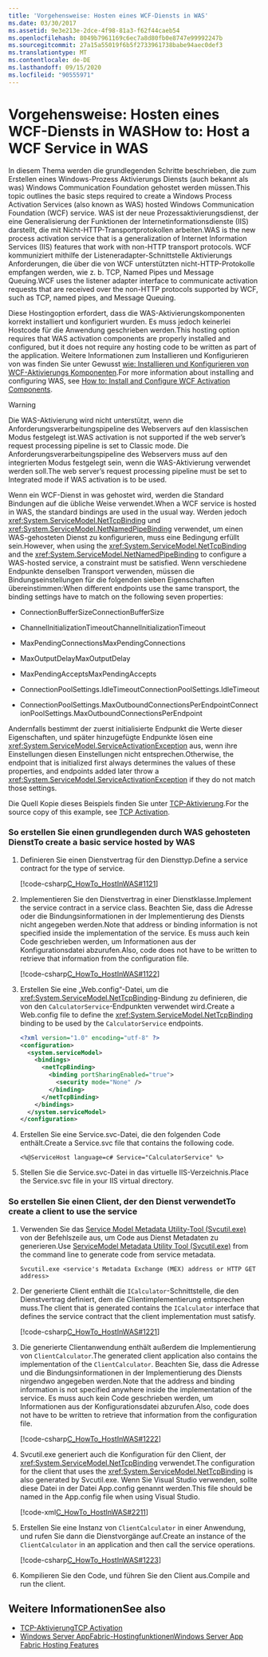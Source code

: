 ```yaml
---
title: 'Vorgehensweise: Hosten eines WCF-Diensts in WAS'
ms.date: 03/30/2017
ms.assetid: 9e3e213e-2dce-4f98-81a3-f62f44caeb54
ms.openlocfilehash: 8049b7961169c6ec7a8d80fb0e8747e99992247b
ms.sourcegitcommit: 27a15a55019f6b5f2733961738babe94aec0def3
ms.translationtype: MT
ms.contentlocale: de-DE
ms.lasthandoff: 09/15/2020
ms.locfileid: "90555971"
---
```

# <a name="how-to-host-a-wcf-service-in-was"></a><span data-ttu-id="a8f06-102">Vorgehensweise: Hosten eines WCF-Diensts in WAS</span><span class="sxs-lookup"><span data-stu-id="a8f06-102">How to: Host a WCF Service in WAS</span></span>
<span data-ttu-id="a8f06-103">In diesem Thema werden die grundlegenden Schritte beschrieben, die zum Erstellen eines Windows-Prozess Aktivierungs Diensts (auch bekannt als was) Windows Communication Foundation gehostet werden müssen.</span><span class="sxs-lookup"><span data-stu-id="a8f06-103">This topic outlines the basic steps required to create a Windows Process Activation Services (also known as WAS) hosted Windows Communication Foundation (WCF) service.</span></span> <span data-ttu-id="a8f06-104">WAS ist der neue Prozessaktivierungsdienst, der eine Generalisierung der Funktionen der Internetinformationsdienste (IIS) darstellt, die mit Nicht-HTTP-Transportprotokollen arbeiten.</span><span class="sxs-lookup"><span data-stu-id="a8f06-104">WAS is the new process activation service that is a generalization of Internet Information Services (IIS) features that work with non-HTTP transport protocols.</span></span> <span data-ttu-id="a8f06-105">WCF kommuniziert mithilfe der Listeneradapter-Schnittstelle Aktivierungs Anforderungen, die über die von WCF unterstützten nicht-HTTP-Protokolle empfangen werden, wie z. b. TCP, Named Pipes und Message Queuing.</span><span class="sxs-lookup"><span data-stu-id="a8f06-105">WCF uses the listener adapter interface to communicate activation requests that are received over the non-HTTP protocols supported by WCF, such as TCP, named pipes, and Message Queuing.</span></span>  
  
 <span data-ttu-id="a8f06-106">Diese Hostingoption erfordert, dass die WAS-Aktivierungskomponenten korrekt installiert und konfiguriert wurden. Es muss jedoch keinerlei Hostcode für die Anwendung geschrieben werden.</span><span class="sxs-lookup"><span data-stu-id="a8f06-106">This hosting option requires that WAS activation components are properly installed and configured, but it does not require any hosting code to be written as part of the application.</span></span> <span data-ttu-id="a8f06-107">Weitere Informationen zum Installieren und Konfigurieren von was finden Sie unter Gewusst [wie: Installieren und Konfigurieren von WCF-Aktivierungs Komponenten](how-to-install-and-configure-wcf-activation-components.md).</span><span class="sxs-lookup"><span data-stu-id="a8f06-107">For more information about installing and configuring WAS, see [How to: Install and Configure WCF Activation Components](how-to-install-and-configure-wcf-activation-components.md).</span></span>  
  
> [!WARNING]
> <span data-ttu-id="a8f06-108">Die WAS-Aktivierung wird nicht unterstützt, wenn die Anforderungsverarbeitungspipeline des Webservers auf den klassischen Modus festgelegt ist.</span><span class="sxs-lookup"><span data-stu-id="a8f06-108">WAS activation is not supported if the web server’s request processing pipeline is set to Classic mode.</span></span> <span data-ttu-id="a8f06-109">Die Anforderungsverarbeitungspipeline des Webservers muss auf den integrierten Modus festgelegt sein, wenn die WAS-Aktivierung verwendet werden soll.</span><span class="sxs-lookup"><span data-stu-id="a8f06-109">The web server’s request processing pipeline must be set to Integrated mode if WAS activation is to be used.</span></span>  
  
 <span data-ttu-id="a8f06-110">Wenn ein WCF-Dienst in was gehostet wird, werden die Standard Bindungen auf die übliche Weise verwendet.</span><span class="sxs-lookup"><span data-stu-id="a8f06-110">When a WCF service is hosted in WAS, the standard bindings are used in the usual way.</span></span> <span data-ttu-id="a8f06-111">Werden jedoch <xref:System.ServiceModel.NetTcpBinding> und <xref:System.ServiceModel.NetNamedPipeBinding> verwendet, um einen WAS-gehosteten Dienst zu konfigurieren, muss eine Bedingung erfüllt sein.</span><span class="sxs-lookup"><span data-stu-id="a8f06-111">However, when using the <xref:System.ServiceModel.NetTcpBinding> and the <xref:System.ServiceModel.NetNamedPipeBinding> to configure a WAS-hosted service, a constraint must be satisfied.</span></span> <span data-ttu-id="a8f06-112">Wenn verschiedene Endpunkte denselben Transport verwenden, müssen die Bindungseinstellungen für die folgenden sieben Eigenschaften übereinstimmen:</span><span class="sxs-lookup"><span data-stu-id="a8f06-112">When different endpoints use the same transport, the binding settings have to match on the following seven properties:</span></span>  
  
- <span data-ttu-id="a8f06-113">ConnectionBufferSize</span><span class="sxs-lookup"><span data-stu-id="a8f06-113">ConnectionBufferSize</span></span>  
  
- <span data-ttu-id="a8f06-114">ChannelInitializationTimeout</span><span class="sxs-lookup"><span data-stu-id="a8f06-114">ChannelInitializationTimeout</span></span>  
  
- <span data-ttu-id="a8f06-115">MaxPendingConnections</span><span class="sxs-lookup"><span data-stu-id="a8f06-115">MaxPendingConnections</span></span>  
  
- <span data-ttu-id="a8f06-116">MaxOutputDelay</span><span class="sxs-lookup"><span data-stu-id="a8f06-116">MaxOutputDelay</span></span>  
  
- <span data-ttu-id="a8f06-117">MaxPendingAccepts</span><span class="sxs-lookup"><span data-stu-id="a8f06-117">MaxPendingAccepts</span></span>  
  
- <span data-ttu-id="a8f06-118">ConnectionPoolSettings.IdleTimeout</span><span class="sxs-lookup"><span data-stu-id="a8f06-118">ConnectionPoolSettings.IdleTimeout</span></span>  
  
- <span data-ttu-id="a8f06-119">ConnectionPoolSettings.MaxOutboundConnectionsPerEndpoint</span><span class="sxs-lookup"><span data-stu-id="a8f06-119">ConnectionPoolSettings.MaxOutboundConnectionsPerEndpoint</span></span>  
  
 <span data-ttu-id="a8f06-120">Andernfalls bestimmt der zuerst initialisierte Endpunkt die Werte dieser Eigenschaften, und später hinzugefügte Endpunkte lösen eine <xref:System.ServiceModel.ServiceActivationException> aus, wenn ihre Einstellungen diesen Einstellungen nicht entsprechen.</span><span class="sxs-lookup"><span data-stu-id="a8f06-120">Otherwise, the endpoint that is initialized first always determines the values of these properties, and endpoints added later throw a <xref:System.ServiceModel.ServiceActivationException> if they do not match those settings.</span></span>  
  
 <span data-ttu-id="a8f06-121">Die Quell Kopie dieses Beispiels finden Sie unter [TCP-Aktivierung](../samples/tcp-activation.md).</span><span class="sxs-lookup"><span data-stu-id="a8f06-121">For the source copy of this example, see [TCP Activation](../samples/tcp-activation.md).</span></span>  
  
### <a name="to-create-a-basic-service-hosted-by-was"></a><span data-ttu-id="a8f06-122">So erstellen Sie einen grundlegenden durch WAS gehosteten Dienst</span><span class="sxs-lookup"><span data-stu-id="a8f06-122">To create a basic service hosted by WAS</span></span>  
  
1. <span data-ttu-id="a8f06-123">Definieren Sie einen Dienstvertrag für den Diensttyp.</span><span class="sxs-lookup"><span data-stu-id="a8f06-123">Define a service contract for the type of service.</span></span>  
  
     [!code-csharp[C_HowTo_HostInWAS#1121](../../../../samples/snippets/csharp/VS_Snippets_CFX/c_howto_hostinwas/cs/service.cs#1121)]  
  
2. <span data-ttu-id="a8f06-124">Implementieren Sie den Dienstvertrag in einer Dienstklasse.</span><span class="sxs-lookup"><span data-stu-id="a8f06-124">Implement the service contract in a service class.</span></span> <span data-ttu-id="a8f06-125">Beachten Sie, dass die Adresse oder die Bindungsinformationen in der Implementierung des Diensts nicht angegeben werden.</span><span class="sxs-lookup"><span data-stu-id="a8f06-125">Note that address or binding information is not specified inside the implementation of the service.</span></span> <span data-ttu-id="a8f06-126">Es muss auch kein Code geschrieben werden, um Informationen aus der Konfigurationsdatei abzurufen.</span><span class="sxs-lookup"><span data-stu-id="a8f06-126">Also, code does not have to be written to retrieve that information from the configuration file.</span></span>  
  
     [!code-csharp[C_HowTo_HostInWAS#1122](../../../../samples/snippets/csharp/VS_Snippets_CFX/c_howto_hostinwas/cs/service.cs#1122)]  
  
3. <span data-ttu-id="a8f06-127">Erstellen Sie eine „Web.config“-Datei, um die <xref:System.ServiceModel.NetTcpBinding>-Bindung zu definieren, die von den `CalculatorService`-Endpunkten verwendet wird.</span><span class="sxs-lookup"><span data-stu-id="a8f06-127">Create a Web.config file to define the <xref:System.ServiceModel.NetTcpBinding> binding to be used by the `CalculatorService` endpoints.</span></span>  
  
    ```xml  
    <?xml version="1.0" encoding="utf-8" ?>  
    <configuration>  
      <system.serviceModel>  
        <bindings>  
          <netTcpBinding>  
            <binding portSharingEnabled="true">  
              <security mode="None" />  
            </binding>  
          </netTcpBinding>  
        </bindings>  
      </system.serviceModel>  
    </configuration>  
    ```  
  
4. <span data-ttu-id="a8f06-128">Erstellen Sie eine Service.svc-Datei, die den folgenden Code enthält.</span><span class="sxs-lookup"><span data-stu-id="a8f06-128">Create a Service.svc file that contains the following code.</span></span>  
  
   ```aspx-csharp
   <%@ServiceHost language=c# Service="CalculatorService" %>
   ```
  
5. <span data-ttu-id="a8f06-129">Stellen Sie die Service.svc-Datei in das virtuelle IIS-Verzeichnis.</span><span class="sxs-lookup"><span data-stu-id="a8f06-129">Place the Service.svc file in your IIS virtual directory.</span></span>  
  
### <a name="to-create-a-client-to-use-the-service"></a><span data-ttu-id="a8f06-130">So erstellen Sie einen Client, der den Dienst verwendet</span><span class="sxs-lookup"><span data-stu-id="a8f06-130">To create a client to use the service</span></span>  
  
1. <span data-ttu-id="a8f06-131">Verwenden Sie das [Service Model Metadata Utility-Tool (Svcutil.exe)](../servicemodel-metadata-utility-tool-svcutil-exe.md) von der Befehlszeile aus, um Code aus Dienst Metadaten zu generieren.</span><span class="sxs-lookup"><span data-stu-id="a8f06-131">Use [ServiceModel Metadata Utility Tool (Svcutil.exe)](../servicemodel-metadata-utility-tool-svcutil-exe.md) from the command line to generate code from service metadata.</span></span>  
  
    ```console
    Svcutil.exe <service's Metadata Exchange (MEX) address or HTTP GET address>
    ```  
  
2. <span data-ttu-id="a8f06-132">Der generierte Client enthält die `ICalculator`-Schnittstelle, die den Dienstvertrag definiert, dem die Clientimplementierung entsprechen muss.</span><span class="sxs-lookup"><span data-stu-id="a8f06-132">The client that is generated contains the `ICalculator` interface that defines the service contract that the client implementation must satisfy.</span></span>  
  
     [!code-csharp[C_HowTo_HostInWAS#1221](../../../../samples/snippets/csharp/VS_Snippets_CFX/c_howto_hostinwas/cs/client.cs#1221)]  
  
3. <span data-ttu-id="a8f06-133">Die generierte Clientanwendung enthält außerdem die Implementierung von `ClientCalculator`.</span><span class="sxs-lookup"><span data-stu-id="a8f06-133">The generated client application also contains the implementation of the `ClientCalculator`.</span></span> <span data-ttu-id="a8f06-134">Beachten Sie, dass die Adresse und die Bindungsinformationen in der Implementierung des Diensts nirgendwo angegeben werden.</span><span class="sxs-lookup"><span data-stu-id="a8f06-134">Note that the address and binding information is not specified anywhere inside the implementation of the service.</span></span> <span data-ttu-id="a8f06-135">Es muss auch kein Code geschrieben werden, um Informationen aus der Konfigurationsdatei abzurufen.</span><span class="sxs-lookup"><span data-stu-id="a8f06-135">Also, code does not have to be written to retrieve that information from the configuration file.</span></span>  
  
     [!code-csharp[C_HowTo_HostInWAS#1222](../../../../samples/snippets/csharp/VS_Snippets_CFX/c_howto_hostinwas/cs/client.cs#1222)]  
  
4. <span data-ttu-id="a8f06-136">Svcutil.exe generiert auch die Konfiguration für den Client, der <xref:System.ServiceModel.NetTcpBinding> verwendet.</span><span class="sxs-lookup"><span data-stu-id="a8f06-136">The configuration for the client that uses the <xref:System.ServiceModel.NetTcpBinding> is also generated by Svcutil.exe.</span></span> <span data-ttu-id="a8f06-137">Wenn Sie Visual&#160;Studio verwenden, sollte diese Datei in der Datei App.config genannt werden.</span><span class="sxs-lookup"><span data-stu-id="a8f06-137">This file should be named in the App.config file when using Visual Studio.</span></span>  
  
     [!code-xml[C_HowTo_HostInWAS#2211](../../../../samples/snippets/csharp/VS_Snippets_CFX/c_howto_hostinwas/common/app.config#2211)]
  
5. <span data-ttu-id="a8f06-138">Erstellen Sie eine Instanz von `ClientCalculator` in einer Anwendung, und rufen Sie dann die Dienstvorgänge auf.</span><span class="sxs-lookup"><span data-stu-id="a8f06-138">Create an instance of the `ClientCalculator` in an application and then call the service operations.</span></span>  
  
     [!code-csharp[C_HowTo_HostInWAS#1223](../../../../samples/snippets/csharp/VS_Snippets_CFX/c_howto_hostinwas/cs/client.cs#1223)]  
  
6. <span data-ttu-id="a8f06-139">Kompilieren Sie den Code, und führen Sie den Client aus.</span><span class="sxs-lookup"><span data-stu-id="a8f06-139">Compile and run the client.</span></span>  
  
## <a name="see-also"></a><span data-ttu-id="a8f06-140">Weitere Informationen</span><span class="sxs-lookup"><span data-stu-id="a8f06-140">See also</span></span>

- [<span data-ttu-id="a8f06-141">TCP-Aktivierung</span><span class="sxs-lookup"><span data-stu-id="a8f06-141">TCP Activation</span></span>](../samples/tcp-activation.md)
- <span data-ttu-id="a8f06-142">[Windows Server AppFabric-Hostingfunktionen](/previous-versions/appfabric/ee677189(v=azure.10))</span><span class="sxs-lookup"><span data-stu-id="a8f06-142">[Windows Server App Fabric Hosting Features](/previous-versions/appfabric/ee677189(v=azure.10))</span></span>
